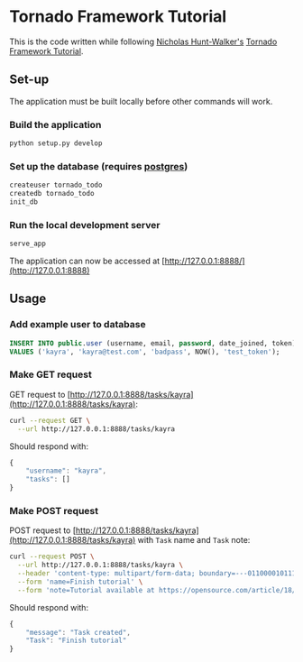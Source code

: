 # Tornado Framework Tutorial

This is the code written while following [Nicholas Hunt-Walker's](https://opensource.com/users/nhuntwalker) [Tornado Framework Tutorial](https://opensource.com/article/18/6/tornado-framework).

## Set-up

The application must be built locally before other commands will work.

### Build the application

```bash
python setup.py develop
```

### Set up the database (requires [postgres](http://www.postgresqltutorial.com/install-postgresql/))

```bash
createuser tornado_todo
createdb tornado_todo
init_db
```

### Run the local development server

```python
serve_app
```

The application can now be accessed at [http://127.0.0.1:8888/](http://127.0.0.1:8888)

## Usage

### Add example user to database

```sql
INSERT INTO public.user (username, email, password, date_joined, token) 
VALUES ('kayra', 'kayra@test.com', 'badpass', NOW(), 'test_token');
```

### Make GET request

GET request to [http://127.0.0.1:8888/tasks/kayra](http://127.0.0.1:8888/tasks/kayra):

```bash
curl --request GET \
  --url http://127.0.0.1:8888/tasks/kayra
```

Should respond with:

```javascript
{
	"username": "kayra",
	"tasks": []
}
```

### Make POST request

POST request to [http://127.0.0.1:8888/tasks/kayra](http://127.0.0.1:8888/tasks/kayra) with `Task` name and `Task` note:

```bash
curl --request POST \
  --url http://127.0.0.1:8888/tasks/kayra \
  --header 'content-type: multipart/form-data; boundary=---011000010111000001101001' \
  --form 'name=Finish tutorial' \
  --form 'note=Tutorial available at https://opensource.com/article/18/6/tornado-framework'
```

Should respond with:

```javascript
{
	"message": "Task created",
	"Task": "Finish tutorial"
}
```